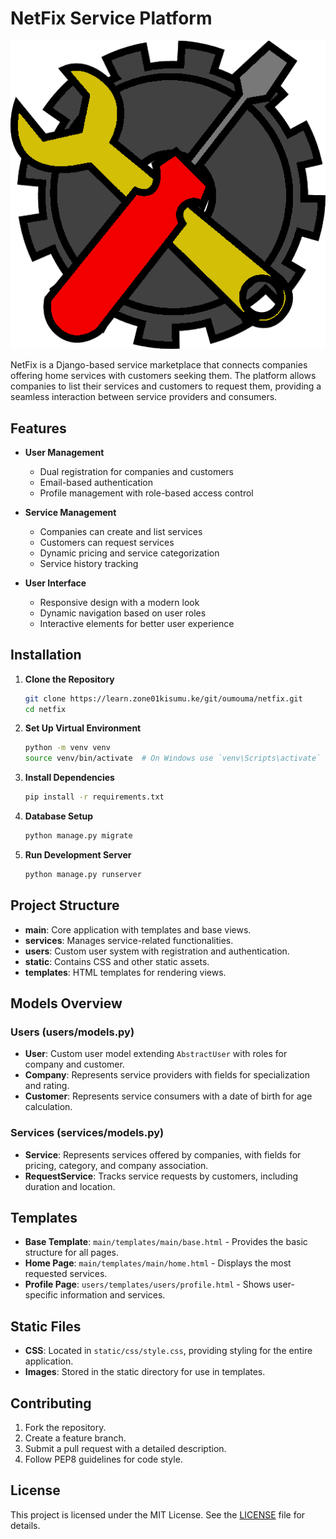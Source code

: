 # NetFix Service Platform

![NetFix Logo](static/css/logo.png)

NetFix is a Django-based service marketplace that connects companies offering home services with customers seeking them. The platform allows companies to list their services and customers to request them, providing a seamless interaction between service providers and consumers.

## Features

- **User Management**
  - Dual registration for companies and customers
  - Email-based authentication
  - Profile management with role-based access control

- **Service Management**
  - Companies can create and list services
  - Customers can request services
  - Dynamic pricing and service categorization
  - Service history tracking

- **User Interface**
  - Responsive design with a modern look
  - Dynamic navigation based on user roles
  - Interactive elements for better user experience

## Installation

1. **Clone the Repository**
   ```bash
   git clone https://learn.zone01kisumu.ke/git/oumouma/netfix.git
   cd netfix
   ```

2. **Set Up Virtual Environment**
   ```bash
   python -m venv venv
   source venv/bin/activate  # On Windows use `venv\Scripts\activate`
   ```

3. **Install Dependencies**
   ```bash
   pip install -r requirements.txt
   ```

4. **Database Setup**
   ```bash
   python manage.py migrate
   ```

5. **Run Development Server**
   ```bash
   python manage.py runserver
   ```

## Project Structure

- **main**: Core application with templates and base views.
- **services**: Manages service-related functionalities.
- **users**: Custom user system with registration and authentication.
- **static**: Contains CSS and other static assets.
- **templates**: HTML templates for rendering views.

## Models Overview

### Users (users/models.py)
- **User**: Custom user model extending `AbstractUser` with roles for company and customer.
- **Company**: Represents service providers with fields for specialization and rating.
- **Customer**: Represents service consumers with a date of birth for age calculation.

### Services (services/models.py)
- **Service**: Represents services offered by companies, with fields for pricing, category, and company association.
- **RequestService**: Tracks service requests by customers, including duration and location.

## Templates

- **Base Template**: `main/templates/main/base.html` - Provides the basic structure for all pages.
- **Home Page**: `main/templates/main/home.html` - Displays the most requested services.
- **Profile Page**: `users/templates/users/profile.html` - Shows user-specific information and services.

## Static Files

- **CSS**: Located in `static/css/style.css`, providing styling for the entire application.
- **Images**: Stored in the static directory for use in templates.

## Contributing

1. Fork the repository.
2. Create a feature branch.
3. Submit a pull request with a detailed description.
4. Follow PEP8 guidelines for code style.

## License

This project is licensed under the MIT License. See the [LICENSE](./LICENSE) file for details.
